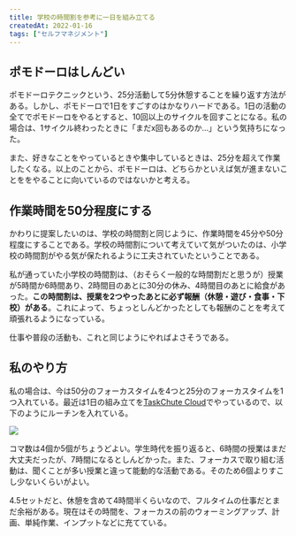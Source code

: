 ```yaml
---
title: 学校の時間割を参考に一日を組み立てる
createdAt: 2022-01-16
tags: ["セルフマネジメント"]
---
```


## ポモドーロはしんどい

ポモドーロテクニックという、25分活動して5分休憩することを繰り返す方法がある。しかし、ポモドーロで1日をすごすのはかなりハードである。1日の活動の全てでポモドーロをやるとすると、10回以上のサイクルを回すことになる。私の場合は、1サイクル終わったときに「まだx回もあるのか...」という気持ちになった。

また、好きなことをやっているときや集中しているときは、25分を超えて作業したくなる。以上のことから、ポモドーロは、どちらかといえば気が進まないことををやることに向いているのではないかと考える。

## 作業時間を50分程度にする

かわりに提案したいのは、学校の時間割と同じように、作業時間を45分や50分程度にすることである。学校の時間割について考えていて気がついたのは、小学校の時間割がやる気が保たれるように工夫されていたということである。

私が通っていた小学校の時間割は、（おそらく一般的な時間割だと思うが）授業が5時間か6時間あり、2時間目のあとに30分の休み、4時間目のあとに給食があった。**この時間割は、授業を2つやったあとに必ず報酬（休憩・遊び・食事・下校）がある**。これによって、ちょっとしんどかったとしても報酬のことを考えて頑張れるようになっている。

仕事や普段の活動も、これと同じようにやればよさそうである。

## 私のやり方

私の場合は、今は50分のフォーカスタイムを4つと25分のフォーカスタイムを1つ入れている。最近は1日の組み立てを[TaskChute Cloud](https://taskchute.cloud/)でやっているので、以下のようにルーチンを入れている。

![](https://i.gyazo.com/241bc93c951c9ed6e12d675c8a1a805a.png)

コマ数は4個か5個がちょうどよい。学生時代を振り返ると、6時間の授業はまだ大丈夫だったが、7時間になるとしんどかった。また、フォーカスで取り組む活動は、聞くことが多い授業と違って能動的な活動である。そのため6個よりすこし少ないくらいがよい。

4.5セットだと、休憩を含めて4時間半くらいなので、フルタイムの仕事だとまだ余裕がある。現在はその時間を、フォーカスの前のウォーミングアップ、計画、単純作業、インプットなどに充てている。
